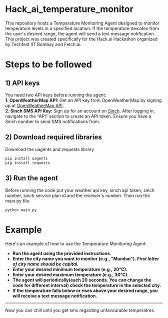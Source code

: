 ﻿# Hack_ai_temperature_monitor
This repository hosts a Temperature Monitoring Agent designed to monitor temperature levels in a specified location. If the temperature deviates from the user's desired range, the agent will send a text message notification. This project was created specifically for the Hack.ai Hackathon organized by Techfest IIT Bombay and Fetch.ai.
# Steps to be followed
## 1) API keys
 You need two API keys before running the agent: <br />
 **1. OpenWeatherMap API:** Get an API key from OpenWeatherMap by signing up at [OpenWeatherMap API](https://openweathermap.org/api). <br />
 **2. Sinch SMS API Key:** Sign up for an account on [Sinch](https://www.sinch.com/). After logging in, navigate to the "API" section to create an API token. Ensure you have a Sinch number to send SMS notifications from. <br />
## 2) Download required libraries
Download the uagents and requests library
```shell
pip install uagents
pip install requests
```
## 3) Run the agent
Before running the code put your weather api key, sinch api token, sinch number, sinch service plan id and the receiver's number. Then run the main.py file.
```shell 
python main.py
```
# Example
Here's an example of how to use the Temperature Monitoring Agent:

- **Run the agent using the provided instructions.**
- **Enter the city name you want to monitor (e.g., "Mumbai"). *First letter of city name should be capital.***
- **Enter your desired minimum temperature (e.g., 20°C).**
- **Enter your desired maximum temperature (e.g., 30°C).**
- **The agent will periodically(each 20 seconds. You can change the code for different interval) check the temperature in the selected city.**
- **If the temperature falls below or rises above your desired range, you will receive a text message notification.** <br />
<hr />
Now you can chill until you get sms regarding unfavourable temperatres.







